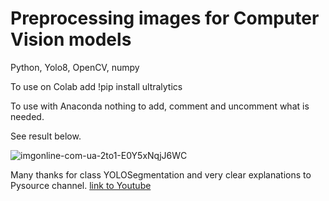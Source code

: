 # Preprocessing images for Computer Vision models

Python, Yolo8, OpenCV, numpy

To use on Colab add !pip install ultralytics

To use with Anaconda nothing to add, comment and uncomment what is needed.

See result below.

![imgonline-com-ua-2to1-E0Y5xNqjJ6WC](https://github.com/JuliaBars/preprocessed_image_for_CV/assets/107411145/ce469281-ca52-490f-b171-cb55a1454bd4)

Many thanks for class YOLOSegmentation and very clear explanations to Pysource channel.
[link to Youtube](https://www.youtube.com/watch?v=cHOOnb_o8ug)
